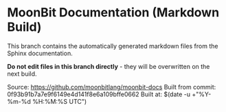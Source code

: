 # MoonBit Documentation (Markdown Build)

This branch contains the automatically generated markdown files from the Sphinx documentation.

**Do not edit files in this branch directly** - they will be overwritten on the next build.

Source: https://github.com/moonbitlang/moonbit-docs
Built from commit: 0f93b91b7a7e9f6149e4d141f8e6a109bffe0662
Built at: $(date -u +"%Y-%m-%d %H:%M:%S UTC")
